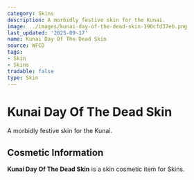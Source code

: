 ```yaml
---
category: Skins
description: A morbidly festive skin for the Kunai.
image: ../images/kunai-day-of-the-dead-skin-190cfd37eb.png
last_updated: '2025-09-17'
name: Kunai Day Of The Dead Skin
source: WFCD
tags:
- Skin
- Skins
tradable: false
type: Skin
---
```


# Kunai Day Of The Dead Skin

A morbidly festive skin for the Kunai.

## Cosmetic Information

**Kunai Day Of The Dead Skin** is a skin cosmetic item for Skins.


